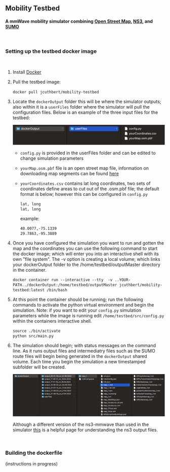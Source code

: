 ## Mobility Testbed

#### A mmWave mobility simulator combining [Open Street Map](https://www.openstreetmap.org), [NS3](https://www.nsnam.org), and [SUMO](https://sumo.dlr.de/docs/index.html)
<br>

### Setting up the testbed docker image
 <br>

1. Install [Docker](https://www.docker.com)

2. Pull the testbed image:
 
     ```docker pull jcuthbert/mobility-testbed```

3. Locate the `dockerOutput` folder this will be where the simulator outputs; also within it is a `userFiles` folder where the simulator will pull the configuration files. Below is an example of the three input files for the testbed: 


     <img src="docs/userFilesExample.png" alt="docs/userFilesExample.png" width="600"/>

     * `config.py` is provided in the userFiles folder and can be edited to change simulation parameters

     * `yourMap.osm.pbf` file is an open street map file, information on downloading map segments can be found [here](https://wiki.openstreetmap.org/wiki/Downloading_data)

     * `yourCoordinates.csv` contains lat long coordinates, two sets of coordinates define areas to cut out of the .osm.pbf file; the default format is below; however this can be configured in `config.py` 
          ```
          lat, long
          lat, long 
          ```
          example:
          ```
          40.0077,-75.1339
          29.7863,-95.3889
          ```
     
          


4. Once you have configured the simulation you want to run and gotten the map and the coordinates you can use the following command to start the docker image; which will enter you into an interactive shell with its own "file system". The -v option is creating a local volume; which links your dockerOutput folder to the /home/testbed/outputMaster directory in the container.

     ```
     docker container run --interactive --tty  -v ..YOUR-PATH../dockerOutput:/home/testbed/outputMaster jcuthbert/mobility-testbed:latest /bin/bash
     ```

5. At this point the container should be running; run the following commands to activate the python virtual environment and begin the simulation. Note: if you want to edit your `config.py` simulation parameters while the image is running edit `/home/testbed/src/config.py` within the containers interactive shell. 

     ``` 
     source ./bin/activate
     python src/main.py
     ```

6. The simulation should begin; with status messages on the command line. As it runs output files and intermediatry files such as the SUMO route files will begin being generated in the `dockerOutput` shared volume. Each time you begin the simulation a new timestamped subfolder will be created. 

     <img src="docs/outputExample.png" alt="docs/outputExample.png" width="700"/>

     Although a different version of the ns3-mmwave than used in the simulator [this](https://github.com/nyuwireless-unipd/ns3-mmwave/wiki/ns3-mmWave-traces) is a helpful page for understanding the ns3 output files. 

<br>

### Building the dockerfile

(instructions in progress)